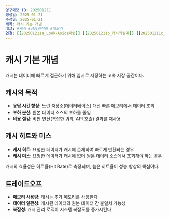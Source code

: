 ```yaml
---
영구메모_ID: 202501211
생성일: 2025-01-21
수정일: 2025-01-21
제목: 캐시 기본 개념
태그: #캐시 #성능최적화 #메모리
연결: [[202501211a_Look-Aside패턴]] [[202501211b_캐시키설계]] [[202501211c_TTL개념]]
---
```


# 캐시 기본 개념

캐시는 데이터에 빠르게 접근하기 위해 임시로 저장하는 고속 저장 공간이다.

## 캐시의 목적

- **응답 시간 향상**: 느린 저장소(데이터베이스) 대신 빠른 메모리에서 데이터 조회
- **부하 분산**: 원본 데이터 소스의 부하를 줄임
- **비용 절감**: 비싼 연산(복잡한 쿼리, API 호출) 결과를 재사용

## 캐시 히트와 미스

- **캐시 히트**: 요청한 데이터가 캐시에 존재하여 빠르게 반환되는 경우
- **캐시 미스**: 요청한 데이터가 캐시에 없어 원본 데이터 소스에서 조회해야 하는 경우

캐시의 효율성은 히트율(Hit Rate)로 측정되며, 높은 히트율이 성능 향상의 핵심이다.

## 트레이드오프

- **메모리 사용량**: 캐시는 추가 메모리를 사용한다
- **데이터 일관성**: 캐시된 데이터와 원본 데이터 간 불일치 가능성
- **복잡성**: 캐시 관리 로직이 시스템 복잡도를 증가시킨다